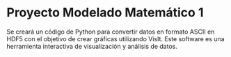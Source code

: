 # Proyecto Modelado Matemático 1

Se creará un código de Python para convertir datos en formato ASCII en HDF5 con el objetivo de crear gráficas utilizando VisIt. Este software es una herramienta interactiva de visualización y análisis de datos.
